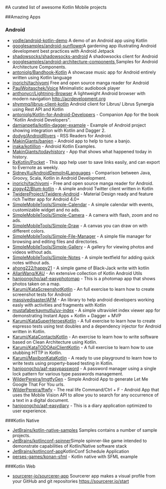 


#A curated list of awesome Kotlin  Mobile projects


##Amazing Apps

### Android

* [yodle/android-kotlin-demo](https://github.com/yodle/android-kotlin-demo) A demo of an Android app using Kotlin
* [googlesamples/android-sunflower](https://github.com/googlesamples/android-sunflower)A gardening app illustrating Android development best practices with Android Jetpack
* [shadowsocks/shadowsocks-android](https://github.com/shadowsocks/shadowsocks-android) A shadowsocks client for Android
* [googlesamples/android-architecture-components ](https://github.com/googlesamples/android-architecture-components) Samples for Android Architecture Components.
* [antoniolg/Bandhook-Kotlin](https://github.com/antoniolg/Bandhook-Kotlin)  A showcase music app for Android entirely written using Kotlin language
* [inorichi/tachiyomi](https://github.com/inorichi/tachiyomi) Free and open source manga reader for Android
* [PaulWoitaschek/Voice](https://github.com/PaulWoitaschek/Voice)  Minimalistic audiobook player
* [anthonycr/Lightning-Browser](https://github.com/anthonycr/Lightning-Browser) A lightweight Android browser with modern navigation http://acrdevelopment.org
* [shymmq/librus-client-kotlin](https://github.com/shymmq/librus-client-kotlin) Android client for Librus/ Librus Synergia using Rest API and Kotlin
* [antoniolg/Kotlin-for-Android-Developers](https://github.com/antoniolg/Kotlin-for-Android-Developers) - Companion App for the book "Kotlin Android Developers".
* [damianpetla/kotlin-dagger-example](https://github.com/damianpetla/kotlin-dagger-example) - Example of Android project showing integration with Kotlin and Dagger 2.
* [dodyg/AndroidRivers](https://github.com/dodyg/AndroidRivers) - RSS Readers for Android.
* [MakinGiants/banjen](https://github.com/MakinGiants/banjen) - Android app to help to tune a banjo.
* [inaka/kotlillon](https://github.com/inaka/kotlillon) - Android Kotlin Examples.
* [MakinGiants/todayhistory](https://github.com/MakinGiants/todayhistory) - App that shows what happened today in history.
* [RxKotlin/Pocket](https://github.com/RxKotlin/Pocket) - This app help user to save links easily, and can export to Evernote as weekly.
* [SidneyXu/AndroidDemoIn4Languages](https://github.com/SidneyXu/AndroidDemoIn4Languages) - Comparison between Java, Groovy, Scala, Kotlin in Android Development.
* [inorichi/tachiyomi](https://github.com/inorichi/tachiyomi) -  Free and open source manga reader for Android.
* [ziggy42/Blum-kotlin](https://github.com/ziggy42/Blum-kotlin) - A simple android Twitter client written in Kotlin
* [TwidereProject/Twidere-Android](https://github.com/TwidereProject/Twidere-Android) - Material Design ready and feature rich Twitter app for Android 4.0+
* [SimpleMobileTools/Simple-Calendar](https://github.com/SimpleMobileTools/Simple-Calendar) - A simple calendar with events, customizable widget and no ads.
* [SimpleMobileTools/Simple-Camera](https://github.com/SimpleMobileTools/Simple-Camera) - A camera with flash, zoom and no ads.
* [SimpleMobileTools/Simple-Draw](https://github.com/SimpleMobileTools/Simple-Draw) - A canvas you can draw on with different colors.
* [SimpleMobileTools/Simple-File-Manager](https://github.com/SimpleMobileTools/Simple-File-Manager) - A simple file manager for browsing and editing files and directories.
* [SimpleMobileTools/Simple-Gallery](https://github.com/SimpleMobileTools/Simple-Gallery) - A gallery for viewing photos and videos without ads.
* [SimpleMobileTools/Simple-Notes](https://github.com/SimpleMobileTools/Simple-Notes) - A simple textfield for adding quick notes without ads.
* [ahong222/happy21](https://github.com/ahong222/happy21) - A simple game of Black-Jack write with kotlin
* [AllanWang/KAU](https://github.com/AllanWang/KAU) - An extensive collection of Kotlin Android Utils
* [hanjoongcho/aaf-easyphotomap](https://github.com/hanjoongcho/aaf-easyphotomap) - This is a photomap app that shows photos taken on a map.
* [Karumi/KataScreenshotKotlin](https://github.com/Karumi/KataScreenshotKotlin) - An full exercise to learn how to create screenshot tests for Android
* [massivedisaster/AFM](https://github.com/massivedisaster/AFM) - An library to help android developers working easly with activities and fragments with Kotlin
* [mustafaberkaymutlu/uv-index](https://github.com/mustafaberkaymutlu/uv-index) - A simple ultraviolet index viewer app for demonstrating Instant Apps + Kotlin + Dagger + MVP
* [Karumi/KataSuperHeroesKotlin](https://github.com/Karumi/KataSuperHeroesKotlin) - A full exercise to learn how to create espresso tests using test doubles and a dependency injector for Android written in Kotlin.
* [Karumi/KataContactsKotlin](https://github.com/Karumi/KataContactsKotlin) - An exercise to learn how to write software based on Clean Architecture using Kotlin.
* [Karumi/KataTODOApiClientKotlin](https://github.com/Karumi/KataTODOApiClientKotlin) - A full exercise to learn how to use stubbing HTTP in Kotlin.
* [Karumi/MaxibonKataKotlin](https://github.com/Karumi/MaxibonKataKotlin) - A ready to use playground to learn how to write tests using property-based testing in Kotlin. 
* [hanjoongcho/aaf-easypassword](https://github.com/hanjoongcho/aaf-easypassword) - A password manager using a single lock pattern for various type passwords management.
* [WilderPereira/lmgtfyGen](https://github.com/WilderPereira/lmgtfyGen) - Simple Android App to generate Let Me Google That For You urls.
* [WilderPereira/ftwfy](https://github.com/WilderPereira/ftwfy) - The real life Command/Ctrl + F - Android App that uses the Mobile Vision API to allow you to search for any occurrence of a text in a digital document.
* [hanjoongcho/aaf-easydiary](https://github.com/hanjoongcho/aaf-easydiary) - This is a diary application optimized to user experience.




###Kotlin Native

* [JetBrains/kotlin-native-samples](https://github.com/JetBrains/kotlin-native/tree/master/samples) Samples contains a number of sample projects.
* [JetBrains/kotlinconf-spinner](https://github.com/jetbrains/kotlinconf-spinner)Simple spinner-like game intended to demonstrate capabilities of Kotlin/Native software stack
* [JetBrains/kotlinconf-app](https://github.com/JetBrains/kotlinconf-app)KotlinConf Schedule Application
* [perses-games/konan-sfml](https://github.com/perses-games/konan-sfml) - Kotlin native with SFML example


###Kotlin Web

* [sourcerer-io/sourcerer-app](https://github.com/sourcerer-io/sourcerer-app) Sourcerer app makes a visual profile from your GitHub and git repositories https://sourcerer.io/start




